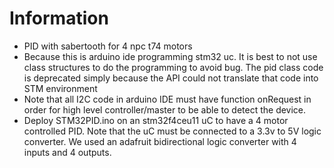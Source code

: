 # Information
  - PID with sabertooth for 4 npc t74 motors
  - Because this is arduino ide programming stm32 uc. It is best to not use class structures to do the programming to avoid bug. The pid class code is deprecated simply because the API could not translate that code into STM environment
  - Note that all I2C code in arduino IDE must have function onRequest in order for high level controller/master to be able to detect the device.
  - Deploy STM32PID.ino on an stm32f4ceu11 uC to have a 4 motor controlled PID. Note that the uC must be connected to a 3.3v to 5V logic converter. We used an adafruit bidirectional logic converter with 4 inputs and 4 outputs.
